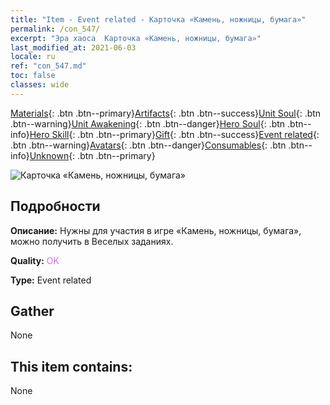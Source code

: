 ```yaml
---
title: "Item - Event related - Карточка «Камень, ножницы, бумага»"
permalink: /con_547/
excerpt: "Эра хаоса  Карточка «Камень, ножницы, бумага»"
last_modified_at: 2021-06-03
locale: ru
ref: "con_547.md"
toc: false
classes: wide
---
```

 [Materials](/ItemsRU/){: .btn .btn--primary}[Artifacts](/ItemsRU/Artifacts/){: .btn .btn--success}[Unit Soul](/ItemsRU/UnitSoul/){: .btn .btn--warning}[Unit Awakening](/ItemsRU/UnitAwakening/){: .btn .btn--danger}[Hero Soul](/ItemsRU/HeroSoul/){: .btn .btn--info}[Hero Skill](/ItemsRU/HeroSkill/){: .btn .btn--primary}[Gift](/ItemsRU/Gift/){: .btn .btn--success}[Event related](/ItemsRU/Events/){: .btn .btn--warning}[Avatars](/ItemsRU/Avatars/){: .btn .btn--danger}[Consumables](/ItemsRU/Consumables/){: .btn .btn--info}[Unknown](/ItemsRU/Unknown/){: .btn .btn--primary}

 ![Карточка «Камень, ножницы, бумага»](/images/t/i_10033.png)

## Подробности
 **Описание:** Нужны для участия в игре «Камень, ножницы, бумага», можно получить в Веселых заданиях.

 **Quality:** <span style="color: #DA70D6">OK</span>

 **Type:** Event related

## Gather

  None

## This item contains:

  None

